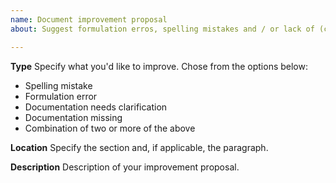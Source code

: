 ```yaml
---
name: Document improvement proposal
about: Suggest formulation erros, spelling mistakes and / or lack of (clear) content

---
```


**Type**
Specify what you'd like to improve. Chose from the options below:
* Spelling mistake
* Formulation error
* Documentation needs clarification
* Documentation missing
* Combination of two or more of the above

**Location**
Specify the section and, if applicable, the paragraph.

**Description**
Description of your improvement proposal.
